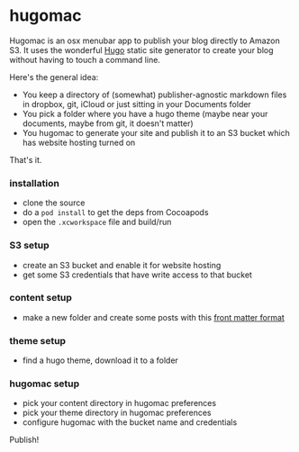 # hugomac

Hugomac is an osx menubar app to publish your blog directly to Amazon S3. It uses the wonderful [Hugo](https://github.com/spf13/hugo) static site generator to create your blog without having to touch a command line.

Here's the general idea:

* You keep a directory of (somewhat) publisher-agnostic markdown files in dropbox, git, iCloud or just sitting in your Documents folder
* You pick a folder where you have a hugo theme (maybe near your documents, maybe from git, it doesn't matter)
* You hugomac to generate your site and publish it to an S3 bucket which has website hosting turned on

That's it. 

### installation

* clone the source
* do a `pod install` to get the deps from Cocoapods
* open the `.xcworkspace` file and build/run

### S3 setup

* create an S3 bucket and enable it for website hosting
* get some S3 credentials that have write access to that bucket

### content setup

* make a new folder and create some posts with this [front matter format](http://gohugo.io/content/front-matter/)

### theme setup

* find a hugo theme, download it to a folder

### hugomac setup

* pick your content directory in hugomac preferences
* pick your theme directory in hugomac preferences
* configure hugomac with the bucket name and credentials

Publish!
